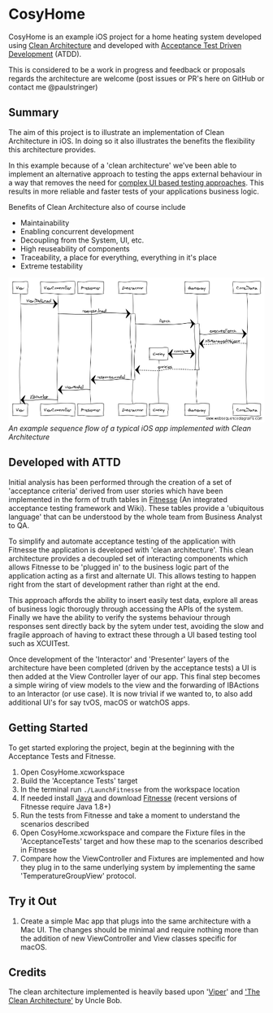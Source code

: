 # CosyHome

CosyHome is an example iOS project for a home heating system developed using  [Clean Architecture](https://blog.8thlight.com/uncle-bob/2012/08/13/the-clean-architecture.html) and developed with [Acceptance Test Driven Development](https://en.wikipedia.org/wiki/Acceptance_test–driven_development) (ATDD).

This is considered to be a work in progress and feedback or proposals regards the architecture are welcome (post issues or PR's here on GitHub or contact me @paulstringer)

## Summary

The aim of this project is to illustrate an implementation of Clean Architecture in iOS. In doing so it also illustrates the benefits the flexibility this architecture provides. 

In this example because of a 'clean architecture' we've been able to implement an alternative approach to testing the apps external behaviour in a way that removes the need for [complex UI based testing approaches](http://stringerstheory.net/acceptance-testing-with-ios/). This results in more reliable and faster tests of your applications business logic.

Benefits of Clean Architecture also of course include

- Maintainability
- Enabling concurrent development
- Decoupling from the System, UI, etc.
- High reuseability of components
- Traceability, a place for everything, everything in it's place
- Extreme testability

![Generic Clean Architecture Implementation in iOS](iOS-Clean-Architecture.png)
*An example sequence flow of a typical iOS app implemented with Clean Architecture*

## Developed with ATTD

Initial analysis has been performed through the creation of a set of 'acceptance criteria' derived from user stories which have been implemented in the form of truth tables in [Fitnesse](http://fitnesse.org) (An integrated acceptance testing framework and Wiki). These tables provide a 'ubiquitous language' that can be understood by the whole team from Business Analyst to QA.

To simplify and automate acceptance testing of the application with Fitnesse the application is developed with 'clean architecture'. This clean architecture provides a decoupled set of interacting components which allows Fitnesse to be 'plugged in' to the business logic part of the application acting as a first and alternate UI. This allows testing to happen right from the start of development rather than right at the end.

This approach affords the ability to insert easily test data, explore all areas of business logic thorougly through accessing the APIs of the system. Finally we have the ability to verify the systems behaviour through responses sent directly back by the sytem under test, avoiding the slow and fragile approach of having to extract these through a UI based testing tool such as XCUITest.

Once development of the 'Interactor' and 'Presenter' layers of the architecture have been completed (driven by the acceptance tests) a UI is then added at the View Controller layer of our app. This final step becomes a simple wiring of view models to the view and the forwarding of IBActions to an Interactor (or use case). It is now trivial if we wanted to, to also add additional UI's for say tvOS, macOS or watchOS apps.

## Getting Started

To get started exploring the project, begin at the beginning with the Acceptance Tests and Fitnesse.

1. Open CosyHome.xcworkspace
2. Build the 'Acceptance Tests' target
3. In the terminal run ```./LaunchFitnesse``` from the workspace location
4. If needed install [Java](http://www.oracle.com/technetwork/java/javase/downloads/jre8-downloads-2133155.html) and download [Fitnesse](http://fitnesse.org/FitNesseDownload) (recent versions of Fitnesse require Java 1.8+)
5. Run the tests from Fitnesse and take a moment to understand the scenarios described
6. Open CosyHome.xcworkspace and compare the Fixture files in the 'AcceptanceTests' target and how these map to the scenarios described in Fitnesse
7. Compare how the ViewController and Fixtures are implemented and how they plug in to the same underlying system by implementing the same 'TemperatureGroupView' protocol.

## Try it Out

1. Create a simple Mac app that plugs into the same architecture with a Mac UI. The changes should be minimal and require nothing more than the addition of new ViewController and View classes specific for macOS.

## Credits

The clean architecture implemented is heavily based upon '[Viper](https://www.objc.io/issues/13-architecture/viper/)' and ['The Clean Architecture'](https://blog.8thlight.com/uncle-bob/2012/08/13/the-clean-architecture.html) by Uncle Bob.
